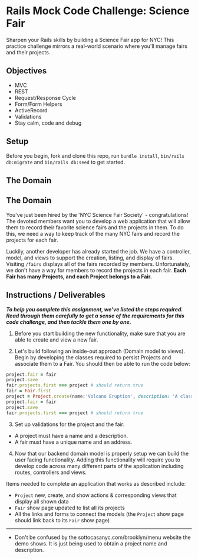 
# Rails Mock Code Challenge: Science Fair

Sharpen your Rails skills by building a Science Fair app for NYC! This practice challenge mirrors a real-world scenario where you'll manage fairs and their projects.

## Objectives

+ MVC
+ REST
+ Request/Response Cycle
+ Form/Form Helpers
+ ActiveRecord
+ Validations
+ Stay calm, code and debug

## Setup

Before you begin, fork and clone this repo, run `bundle install`, `bin/rails db:migrate` and `bin/rails db:seed` to get started.

## The Domain

## The Domain

You've just been hired by the 'NYC Science Fair Society' - congratulations! The devoted members want you to develop a web application that will allow them to record their favorite science fairs and the projects in them. To do this, we need a way to keep track of the many NYC fairs and record the projects for each fair.

Luckily, another developer has already started the job. We have a controller, model, and views to support the creation, listing, and display of fairs. Visiting `/fairs` displays all of the fairs recorded by members. Unfortunately, we don't have a way for members to record the projects in each fair. **Each Fair has many Projects, and each Project belongs to a Fair.**

## Instructions / Deliverables

***To help you complete this assignment, we've listed the steps required. Read through them carefully to get a sense of the requirements for this code challenge, and then tackle them one by one.***

1. Before you start building the new functionality, make sure that you are able to create and view a new fair.

2. Let's build following an inside-out approach (Domain model to views). Begin by developing the classes required to persist Projects and associate them to a Fair. You should then be able to run the code below:

```Ruby
project.fair = fair
project.save
fair.projects.first === project # should return true
fair = Fair.first
project = Project.create(name:'Volcano Eruption', description: 'A classic science fair project demonstrating a chemical reaction')
project.fair = fair
project.save
fair.projects.first === project # should return true
```

3. Set up validations for the project and the fair:

+ A project must have a name and a description.
+ A fair must have a unique name and an address.

4. Now that our backend domain model is properly setup we can build the user facing functionality. Adding this functionality will require you to develop code across many different parts of the application including routes, controllers and views.

Items needed to complete an application that works as described include:

+ `Project` new, create, and show actions & corresponding views that display all shown data
+ `Fair` show page updated to list all its projects
+ All the links and forms to connect the models (the `Project` show page should link back to its `Fair` show page)

---

+ Don't be confused by the sottocasanyc.com/brooklyn/menu website the demo shows. It is just being used to obtain a project name and description.
